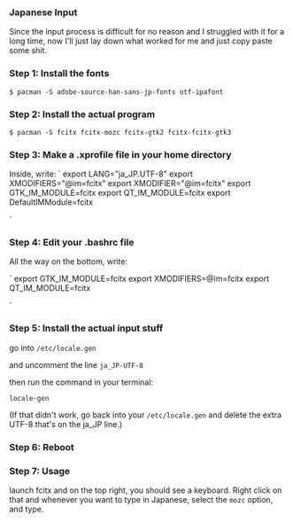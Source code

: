 ### Japanese Input

Since the input process is difficult for no reason and I struggled with it for a long time, now I'll just lay down what worked for me and just copy paste some shit.

### Step 1: Install the fonts

`$ pacman -S adobe-source-han-sans-jp-fonts otf-ipafont`

### Step 2: Install the actual program
`$ pacman -S fcitx fcitx-mozc fcitx-gtk2 fcitx-fcitx-gtk3`

### Step 3: Make a .xprofile file in your home directory

Inside, write:
`
export LANG="ja_JP.UTF-8"
export XMODIFIERS="@im=fcitx"
export XMODIFIER="@im=fcitx"
export GTK_IM_MODULE=fcitx
export QT_IM_MODULE=fcitx
export DefaultIMModule=fcitx

`

### Step 4: Edit your .bashrc file
All the way on the bottom, write:

`
export GTK_IM_MODULE=fcitx
export XMODIFIERS=@im=fcitx
export QT_IM_MODULE=fcitx

`

### Step 5: Install the actual input stuff

go into `/etc/locale.gen`

and uncomment the line `ja_JP-UTF-8`

then run the command in your terminal:

`locale-gen`

(If that didn't work, go back into your `/etc/locale.gen` and delete the extra UTF-8 that's on the ja_JP line.)

### Step 6: Reboot

### Step 7: Usage

launch fcitx and on the top right, you should see a keyboard. Right click on that and whenever you want to type in Japanese, select the `mozc` option, and type. 
